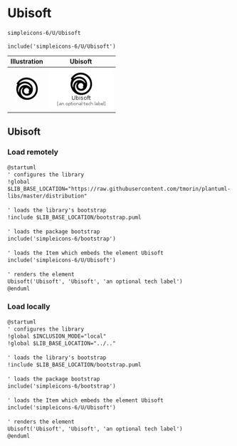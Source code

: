 # Ubisoft


```text
simpleicons-6/U/Ubisoft
```

```text
include('simpleicons-6/U/Ubisoft')
```



| Illustration | Ubisoft |
| :---: | :---: |
| ![illustration for Illustration](../../simpleicons-6/U/Ubisoft.png) | ![illustration for Ubisoft](../../simpleicons-6/U/Ubisoft.Local.png) |




## Ubisoft

### Load remotely
```plantuml
@startuml
' configures the library
!global $LIB_BASE_LOCATION="https://raw.githubusercontent.com/tmorin/plantuml-libs/master/distribution"

' loads the library's bootstrap
!include $LIB_BASE_LOCATION/bootstrap.puml

' loads the package bootstrap
include('simpleicons-6/bootstrap')

' loads the Item which embeds the element Ubisoft
include('simpleicons-6/U/Ubisoft')

' renders the element
Ubisoft('Ubisoft', 'Ubisoft', 'an optional tech label')
@enduml
```

### Load locally
```plantuml
@startuml
' configures the library
!global $INCLUSION_MODE="local"
!global $LIB_BASE_LOCATION="../.."

' loads the library's bootstrap
!include $LIB_BASE_LOCATION/bootstrap.puml

' loads the package bootstrap
include('simpleicons-6/bootstrap')

' loads the Item which embeds the element Ubisoft
include('simpleicons-6/U/Ubisoft')

' renders the element
Ubisoft('Ubisoft', 'Ubisoft', 'an optional tech label')
@enduml
```

